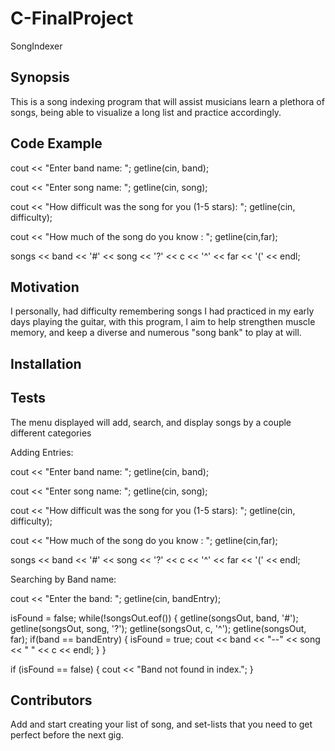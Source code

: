 # C-FinalProject
SongIndexer

## Synopsis

This is a song indexing program that will assist musicians learn a plethora of songs, being able to visualize a long list and practice accordingly.

## Code Example

cout << "Enter band name: ";
getline(cin, band);

cout << "Enter song name: ";
getline(cin, song);
	
cout << "How difficult was the song for you (1-5 stars): ";
getline(cin, difficulty);

cout << "How much of the song do you know : "; getline(cin,far);

songs << band << '#' << song << '?' << c << '^' << far << '(' << endl;

## Motivation

I personally, had difficulty remembering songs I had practiced in my early days playing the guitar, with this program, I aim to help strengthen muscle memory, and keep a diverse and numerous "song bank" to play at will.

## Installation

## Tests

The menu displayed will add, search, and display songs by a couple different categories

Adding Entries:

cout << "Enter band name: "; getline(cin, band);

cout << "Enter song name: ";
getline(cin, song);
	
cout << "How difficult was the song for you (1-5 stars): ";
getline(cin, difficulty);

cout << "How much of the song do you know : "; getline(cin,far);

songs << band << '#' << song << '?' << c << '^' << far << '(' << endl;

Searching by Band name:

cout << "Enter the band: "; getline(cin, bandEntry);

isFound = false;
while(!songsOut.eof())
{
	getline(songsOut, band, '#');
	getline(songsOut, song, '?');
	getline(songsOut, c, '^');
	getline(songsOut, far);
	if(band == bandEntry)
	{
		isFound = true;
		cout << band << "--" << song << " " << c << endl;
	}
}

if (isFound == false)
{
	cout << "Band not found in index.";
}

## Contributors

Add and start creating your list of song, and set-lists that you need to get perfect before the next gig.
